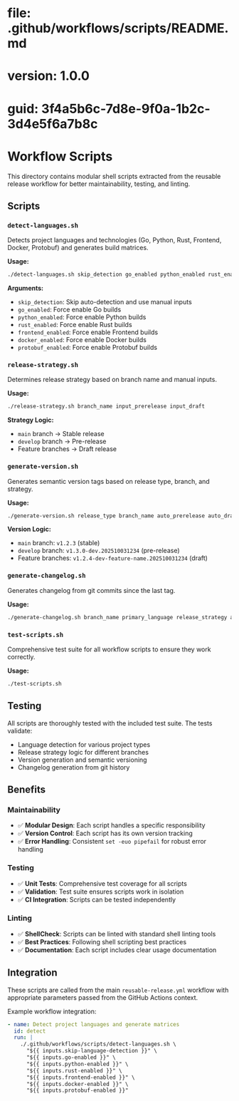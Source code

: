 # file: .github/workflows/scripts/README.md
# version: 1.0.0
# guid: 3f4a5b6c-7d8e-9f0a-1b2c-3d4e5f6a7b8c

# Workflow Scripts

This directory contains modular shell scripts extracted from the reusable release workflow for better maintainability, testing, and linting.

## Scripts

### `detect-languages.sh`
Detects project languages and technologies (Go, Python, Rust, Frontend, Docker, Protobuf) and generates build matrices.

**Usage:**
```bash
./detect-languages.sh skip_detection go_enabled python_enabled rust_enabled frontend_enabled docker_enabled protobuf_enabled
```

**Arguments:**
- `skip_detection`: Skip auto-detection and use manual inputs
- `go_enabled`: Force enable Go builds
- `python_enabled`: Force enable Python builds
- `rust_enabled`: Force enable Rust builds
- `frontend_enabled`: Force enable Frontend builds
- `docker_enabled`: Force enable Docker builds
- `protobuf_enabled`: Force enable Protobuf builds

### `release-strategy.sh`
Determines release strategy based on branch name and manual inputs.

**Usage:**
```bash
./release-strategy.sh branch_name input_prerelease input_draft
```

**Strategy Logic:**
- `main` branch → Stable release
- `develop` branch → Pre-release
- Feature branches → Draft release

### `generate-version.sh`
Generates semantic version tags based on release type, branch, and strategy.

**Usage:**
```bash
./generate-version.sh release_type branch_name auto_prerelease auto_draft
```

**Version Logic:**
- `main` branch: `v1.2.3` (stable)
- `develop` branch: `v1.3.0-dev.202510031234` (pre-release)
- Feature branches: `v1.2.4-dev-feature-name.202510031234` (draft)

### `generate-changelog.sh`
Generates changelog from git commits since the last tag.

**Usage:**
```bash
./generate-changelog.sh branch_name primary_language release_strategy auto_prerelease auto_draft
```

### `test-scripts.sh`
Comprehensive test suite for all workflow scripts to ensure they work correctly.

**Usage:**
```bash
./test-scripts.sh
```

## Testing

All scripts are thoroughly tested with the included test suite. The tests validate:
- Language detection for various project types
- Release strategy logic for different branches
- Version generation and semantic versioning
- Changelog generation from git history

## Benefits

### Maintainability
- ✅ **Modular Design**: Each script handles a specific responsibility
- ✅ **Version Control**: Each script has its own version tracking
- ✅ **Error Handling**: Consistent `set -euo pipefail` for robust error handling

### Testing
- ✅ **Unit Tests**: Comprehensive test coverage for all scripts
- ✅ **Validation**: Test suite ensures scripts work in isolation
- ✅ **CI Integration**: Scripts can be tested independently

### Linting
- ✅ **ShellCheck**: Scripts can be linted with standard shell linting tools
- ✅ **Best Practices**: Following shell scripting best practices
- ✅ **Documentation**: Each script includes clear usage documentation

## Integration

These scripts are called from the main `reusable-release.yml` workflow with appropriate parameters passed from the GitHub Actions context.

Example workflow integration:
```yaml
- name: Detect project languages and generate matrices
  id: detect
  run: |
    ./.github/workflows/scripts/detect-languages.sh \
      "${{ inputs.skip-language-detection }}" \
      "${{ inputs.go-enabled }}" \
      "${{ inputs.python-enabled }}" \
      "${{ inputs.rust-enabled }}" \
      "${{ inputs.frontend-enabled }}" \
      "${{ inputs.docker-enabled }}" \
      "${{ inputs.protobuf-enabled }}"
```
